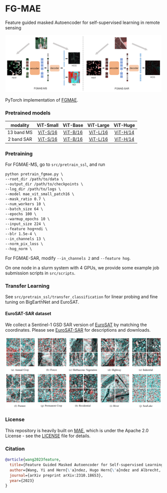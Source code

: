 # FG-MAE
Feature guided masked Autoencoder for self-supervised learning in remote sensing

<p align="center">
  <img width="1000" alt="fgmae main structure" src="assets/fgmae.png">
</p>

PyTorch implementation of [FGMAE](https://arxiv.org/abs/2310.18653). 

### Pretrained models

| modality  | ViT-Small  | ViT-Base | ViT-Large | ViT-Huge |
| :---: | :---: | :---: | :---: | :---: |
| 13 band MS | [ViT-S/16](https://huggingface.co/wangyi111/FGMAE/resolve/main/B13_vits16_fgmae_ep99.pth) | [ViT-B/16](https://huggingface.co/wangyi111/FGMAE/resolve/main/B13_vitb16_fgmae_ep99.pth) | [ViT-L/16](https://huggingface.co/wangyi111/FGMAE/resolve/main/B13_vitl16_fgmae_ep99.pth) | [ViT-H/14](https://huggingface.co/wangyi111/FGMAE/resolve/main/B13_vith14_fgmae_ep399.pth) |
| 2 band SAR | [ViT-S/16](https://huggingface.co/wangyi111/FGMAE/resolve/main/B2_vits16_fgmae_ep99.pth) | [ViT-B/16](https://huggingface.co/wangyi111/FGMAE/resolve/main/B2_vitb16_fgmae_ep99.pth) | [ViT-L/16](https://huggingface.co/wangyi111/FGMAE/resolve/main/B2_vitl16_fgmae_ep99.pth) | [ViT-H/14](https://huggingface.co/wangyi111/FGMAE/resolve/main/B2_vith14_fgmae_ep399.pth) |

### Pretraining
For FGMAE-MS, go to `src/pretrain_ssl`, and run
```
python pretrain_fgmae.py \
--root_dir /path/to/data \
--output_dir /path/to/checkpoints \
--log_dir /path/to/logs \
--model mae_vit_small_patch16 \
--mask_ratio 0.7 \
--num_workers 10 \
--batch_size 64 \
--epochs 100 \
--warmup_epochs 10 \
--input_size 224 \
--feature hog+ndi \
--blr 1.5e-4 \
--in_channels 13 \
--norm_pix_loss \
--hog_norm \
```

For FGMAE-SAR, modify `--in_channels 2` and `--feature hog`.

On one node in a slurm system with 4 GPUs, we provide some example job submission scripts in `src/scripts`.

### Transfer Learning
See `src/pretrain_ssl/transfer_classification` for linear probing and fine tuning on BigEarthNet and EuroSAT.

#### EuroSAT-SAR dataset
We collect a Sentinel-1 GSD SAR version of [EuroSAT](https://github.com/phelber/EuroSAT) by matching the coordinates. Please see [EuroSAT-SAR](https://huggingface.co/datasets/wangyi111/EuroSAT-SAR) for descriptions and downloads.

<p align="center">
  <img width="1000" alt="fgmae main structure" src="assets/eurosat-sar.png">
</p>

### License

This repository is heavily built on [MAE](https://github.com/facebookresearch/mae), which is under the Apache 2.0 License - see the [LICENSE](LICENSE) file for details.

### Citation
```bibtex
@article{wang2023feature,
  title={Feature Guided Masked Autoencoder for Self-supervised Learning in Remote Sensing},
  author={Wang, Yi and Hern{\'a}ndez, Hugo Hern{\'a}ndez and Albrecht, Conrad M and Zhu, Xiao Xiang},
  journal={arXiv preprint arXiv:2310.18653},
  year={2023}
}
```
